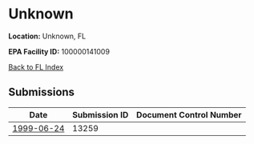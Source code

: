 # Unknown

**Location:** Unknown, FL

**EPA Facility ID:** 100000141009

[Back to FL Index](../../index.md)

## Submissions

| Date | Submission ID | Document Control Number |
|------|--------------|-------------------------|
| [1999-06-24](submissions/13259.md) | 13259 |  |
